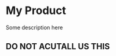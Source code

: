 # My Product
Some description here

## DO NOT ACUTALL US THIS


<script>
 alert('You Have Been Hacked!');
</script>
